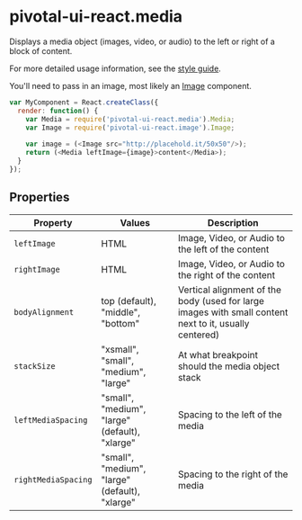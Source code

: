 # pivotal-ui-react.media

Displays a media object (images, video, or audio) to the left or right of a block of content.

For more detailed usage information, see the [style guide](http://styleguide.cfapps.io/react_beta.html#media_react).

You'll need to pass in an image, most likely an [Image](http://styleguide.cfapps.io/react_beta.html#image_react) component.

```js
var MyComponent = React.createClass({
  render: function() {
    var Media = require('pivotal-ui-react.media').Media;
    var Image = require('pivotal-ui-react.image').Image;
    
    var image = (<Image src="http://placehold.it/50x50"/>);
    return (<Media leftImage={image}>content</Media>);
  }
});
```

## Properties

Property            | Values                                         | Description
------------------- | ---------------------------------------------- | --------------------------------------------------------------------------
`leftImage`         | HTML                                           | Image, Video, or Audio to the left of the content
`rightImage`        | HTML                                           | Image, Video, or Audio to the right of the content
`bodyAlignment`     | top (default), "middle", "bottom"              | Vertical alignment of the body (used for large images with small content next to it, usually centered)
`stackSize    `     | "xsmall", "small", "medium", "large"           | At what breakpoint should the media object stack
`leftMediaSpacing`  | "small", "medium", "large" (default), "xlarge" | Spacing to the left of the media
`rightMediaSpacing` | "small", "medium", "large" (default), "xlarge" | Spacing to the right of the media

